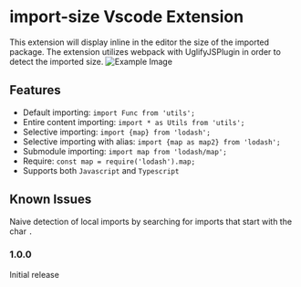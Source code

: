 # import-size Vscode Extension

This extension will display inline in the editor the size of the imported package.
The extension utilizes webpack with UglifyJSPlugin in order to detect the imported size.
![Example Image](https://file-cqspplrcly.now.sh/Screen%20Shot%202017-07-15%20at%201.42.28%20PM.png)

## Features

- Default importing: `import Func from 'utils';`
- Entire content importing: `import * as Utils from 'utils';`
- Selective importing: `import {map} from 'lodash';`
- Selective importing with alias: `import {map as map2} from 'lodash';`
- Submodule importing: `import map from 'lodash/map';`
- Require: `const map = require('lodash').map;`
- Supports both `Javascript` and `Typescript`

## Known Issues

Naive detection of local imports by searching for imports that start with the char `.`

### 1.0.0

Initial release